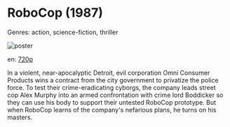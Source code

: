 # RoboCop (1987)

Genres: action, science-fiction, thriller

![poster](http://image.tmdb.org/t/p/w500/gtGreTdzYBuQsEwTliEFdTzPleV.jpg)

en:
  [720p](magnet:?xt=urn:btih:1C83FFE17B9311131C666D4958EB42C4FE7B34C3&tr=udp://glotorrents.pw:6969/announce&tr=udp://tracker.opentrackr.org:1337/announce&tr=udp://torrent.gresille.org:80/announce&tr=udp://tracker.openbittorrent.com:80&tr=udp://tracker.coppersurfer.tk:6969&tr=udp://tracker.leechers-paradise.org:6969&tr=udp://p4p.arenabg.ch:1337&tr=udp://tracker.internetwarriors.net:1337)
  


In a violent, near-apocalyptic Detroit, evil corporation Omni Consumer Products wins a contract from the city government to privatize the police force. To test their crime-eradicating cyborgs, the company leads street cop Alex Murphy into an armed confrontation with crime lord Boddicker so they can use his body to support their untested RoboCop prototype. But when RoboCop learns of the company's nefarious plans, he turns on his masters.